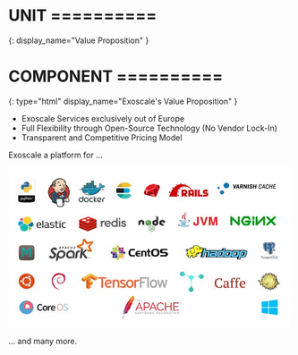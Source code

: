 # UNIT ==========
{:
  display_name="Value Proposition"
}

# COMPONENT ==========
{:
  type="html"
  display_name="Exoscale's Value Proposition"
}

* Exoscale Services exclusively out of Europe 
* Full Flexibility through Open-Source Technology (No Vendor Lock-In)
* Transparent and Competitive Pricing Model

Exoscale a platform for ...

![](Value_Prop.png)

... and many more.